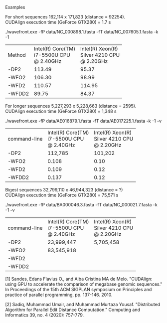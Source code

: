 Examples

For short sequences 162,114 x 171,823 (distance = 92254).<br/>
CUDAlign execution time (GeForce GTX280) = 1.7 s 

./wavefront.exe -fP data/NC_000898.1.fasta -fT data/NC_007605.1.fasta -k -1 <method>

<table>
  <tr><td>Method</td><td>Intel(R) Core(TM) <br/>i7-5500U CPU<br/> @ 2.40GHz</td><td>Intel(R) Xeon(R)<br/> Silver 4210 CPU <br/>@ 2.20GHz</td></tr>
  <tr><td>-DP2</td><td>113.49</td><td>95.37</td></tr> 
  <tr><td>-WFO2</td><td>106.30</td><td>98.99</td></tr>
  <tr><td>-WFD2</td><td>110.57</td><td>114.95</td></tr>
  <tr><td>-WFDD2</td><td>89.75</td><td>84.37</td></tr>
</table>


For longer sequences 5,227,293 x 5,228,663 (distance = 2595).<br/>
CUDAlign execution time (GeForce GTX280) = 1,348 s

./wavefront.exe -fP data/AE016879.1.fasta -fT data/AE017225.1.fasta -k -1 -v <method>
  
<table>
  <tr><td>command-line</td><td>Intel(R) Core(TM) <br/>i7-5500U CPU<br/> @ 2.40GHz</td><td>Intel(R) Xeon(R)<br/> Silver 4210 CPU <br/>@ 2.20GHz</td></tr>
  <tr><td>-DP2</td><td>112,785</td><td>101,202</td></tr>
  <tr><td>-WFO2</td><td>0.108</td><td>0.10</td></tr>
  <tr><td>-WFD2</td><td>0.109</td><td>0.12</td></tr>
  <tr><td>-WFDD2</td><td>0.137</td><td>0.12</td></tr>
</table>

Bigest sequences  32,799,110 x 46,944,323 (distance = ?) <br>
CUDAlign execution time (GeForce GTX280) = 75,571 s
  
./wavefront.exe -fP data/BA000046.3.fasta -fT data/NC_000021.7.fasta -k -1 -v <method>
  
<table>
  <tr><td>command-line</td><td>Intel(R) Core(TM) <br/>i7-5500U CPU<br/> @ 2.40GHz</td><td>Intel(R) Xeon(R)<br/> Silver 4210 CPU <br/>@ 2.20GHz</td></tr>
  <tr><td>-DP2</td><td>23,999,447</td><td>5,705,458</td></tr>
  <tr><td>-WFO2</td><td>83,545,918</td><td></td></tr>
  <tr><td>-WFD2</td><td></td><td></td></tr>
  <tr><td>-WFDD2</td><td></td><td></td></tr>
</table>
  

[1] Sandes, Edans Flavius O., and Alba Cristina MA de Melo. "CUDAlign: using GPU to accelerate the comparison of megabase genomic sequences." In Proceedings of the 15th ACM SIGPLAN symposium on Principles and practice of parallel programming, pp. 137-146. 2010.

[2] Sadiq, Muhammad Umair, and Muhammad Murtaza Yousaf. "Distributed Algorithm for Parallel Edit Distance Computation." Computing and Informatics 39, no. 4 (2020): 757-779.

